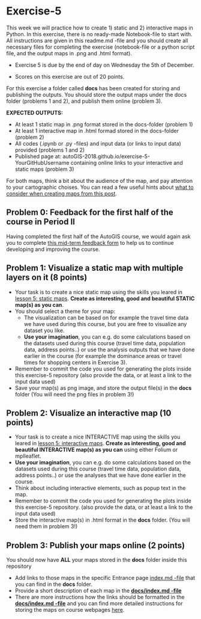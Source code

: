 # Exercise-5

This week we will practice how to create 1) static and 2) interactive maps in Python. In this exercise, there is no ready-made Notebook-file to start with. All instructions are given in this readme.md -file and you should create all necessary files for completing the exercise (notebook-file or a python script file, and the output maps in .png and .html format). 

- Exercise 5 is due by the end of day on Wednesday the 5th of December.

- Scores on this exercise are out of 20 points. 


For this exercise a folder called **docs** has been created for storing and publishing the outputs. You should store the output maps under the docs folder (problems 1 and 2), and publish them online (problem 3).

**EXPECTED OUTPUTS:**
- At least 1 static map in .png format stored in the docs-folder (problem 1)
- At least 1 interactive map in .html formad stored in the docs-folder (problem 2)
- All codes (.ipynb or .py -files) and input data (or links to input data) provided (problems 1 and 2)
- Published page at: autoGIS-2018.github.io/exercise-5-YourGitHubUsername containing online links to your interactive and static maps (problem 3)

For both maps, think a bit about the audience of the map, and pay attention to your cartographic choises. You can read a few useful hints about [what to consider when creating maps from this post](https://www.gislounge.com/ten-things-to-consider-when-making-a-map/). 


## Problem 0: Feedback for the first half of the course in Period II

Having completed the first half of the AutoGIS course, we would again ask you to complete [this mid-term feedback form](https://elomake.helsinki.fi/lomakkeet/84893/lomake.html) to help us
to continue developing and improving the course.



## Problem 1: Visualize a static map with multiple layers on it (8 points)

- Your task is to create a nice static map using the skills you leared in [lesson 5: static maps](https://automating-gis-processes.github.io/2018/notebooks/L5/static_maps.html). **Create as interesting, good and beautiful STATIC map(s) as you can**.
- You should select a theme for your map: 
  - The visualization can be based on for example the travel time data we have used during this course, but you are free to visualize any dataset you like.
  - **Use your imagination**, you can e.g. do some calculations based on the datasets used during this course (travel time data, population data, address points..) or use the analysis outputs that we have done earlier in the course (for example the dominance areas or travel times for shopping centers in Exercise 3). 
- Remember to commit the code you used for generating the plots inside this exercise-5 repository (also provide the data, or at least a link to the input data used)
- Save your map(s) as png image, and store the output file(s) in the **docs** folder (You will need the png files in problem 3!)
  

## Problem 2: Visualize an interactive map (10 points)

- Your task is to create a nice INTERACTIVE map using the skills you leared in [lesson 5: interactive maps](https://automating-gis-processes.github.io/2018/notebooks/L5/interactive-map-folium.html). **Create as interesting, good and beautiful INTERACTIVE map(s) as you can** using either Folium or mplleaflet. 
- **Use your imagination**, you can e.g. do some calculations based on the datasets used during this course (travel time data, population data, address points..) or use the analyses that we have done earlier in the course. 
- Think about including interactive elements, such as popup text in the map.
- Remember to commit the code you used for generating the plots inside this exercise-5 repository. (also provide the data, or at least a link to the input data used)
- Store the interactive map(s) in .html format in the **docs** folder. (You will need them in problem 3!)


## Problem 3: Publish your maps online (2 points)

 You should now have **ALL** your maps stored in the **docs** folder inside this repository
- Add links to those maps in the specific Entrance page [index.md -file](docs/index.md) that you can find in the **docs** folder. 
- Provide a short description of each map in the [**docs/index.md -file**](docs/index.md)
- There are more instructions how the links should be formatted in the [**docs/index.md -file**](docs/index.md) and you can find more detailed instructions for storing the maps on course webpages [here](https://automating-gis-processes.github.io/2018/lessons/L5/share-on-github.html#sharing-interactive-plots-on-github).


